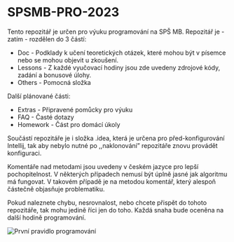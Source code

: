 # SPSMB-PRO-2023

Tento repozitář je určen pro výuku programování na SPŠ MB. Repozitář je - zatím - rozdělen do 3 částí: 
 - Doc - Podklady k učení teoretických otázek, které mohou být v písemce nebo se mohou objevit u zkoušení.
 - Lessons - Z každé vyučovací hodiny jsou zde uvedeny zdrojové kódy, zadání a bonusové úlohy. 
 - Others - Pomocná složka

Další plánované části:
  - Extras - Připravené pomůcky pro výuku
  - FAQ - Časté dotazy
  - Homework - Část pro domácí úkoly

Součástí repozitáře je i složka .idea, která je určena pro před-konfigurování Intellij, tak aby nebylo nutné po ,,naklonování” repozitáře znovu provádět konfiguraci.

Komentáře nad metodami jsou uvedeny v českém jazyce pro lepší pochopitelnost. V některých případech nemusí být úplně jasné jak algoritmu má fungovat. V takovém případě je na metodou komentář, který alespoň částečně objasňuje problematiku.

Pokud naleznete chybu, nesrovnalost, nebo chcete přispět do tohoto repozitáře, tak mohu jedině říci jen do toho. Každá snaha bude oceněna na další hodině programování.


![První pravidlo programování](/Others/img/first_rule.png)
